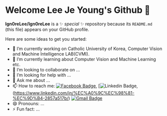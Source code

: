 # Welcome Lee Je Young's Github 👋


**Ign0reLee/Ign0reLee** is a ✨ _special_ ✨ repository because its `README.md` (this file) appears on your GitHub profile.

Here are some ideas to get you started:

- 🔭 I’m currently working on Catholic University of Korea, Computer Vision and Machine Intelligence LAB(CVMI).
- 🌱 I’m currently learning about Computer Vision and Machine Learning etc.
- 👯 I’m looking to collaborate on ...
- 🤔 I’m looking for help with ...
- 💬 Ask me about ...
- 📫 How to reach me: [![Facebook Badge](https://img.shields.io/badge/facebook-1877f2?style=flat-square&logo=facebook&logoColor=white&link=https://www.facebook.com/jeyoung.lee.716)](https://www.facebook.com/jeyoung.lee.716), [![Linkedin Badge](https://img.shields.io/badge/-LinkedIn-blue?style=flat-square&logo=Linkedin&logoColor=white&link=https://www.linkedin.com/in/%EC%A0%9C%EC%98%81-%EC%9D%B4-2857a517b/), (https://www.linkedin.com/in/%EC%A0%9C%EC%98%81-%EC%9D%B4-2857a517b/)
[![Gmail Badge](https://img.shields.io/badge/Gmail-d14836?style=flat-square&logo=Gmail&logoColor=white&link=mailto:dlwpdud@gmail.com)](mailto:dlwpdud@gmail.com)
- 😄 Pronouns: ...
- ⚡ Fun fact: ...

